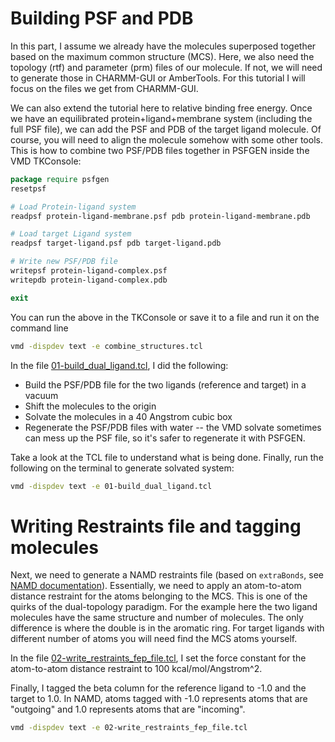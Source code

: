 # Building PSF and PDB
In this part, I assume we already have the molecules superposed together based on the maximum common structure (MCS). Here, we also need the topology (rtf) and parameter (prm) files of our molecule. If not, we will need to generate those in CHARMM-GUI or AmberTools. For this tutorial I will focus on the files we get from CHARMM-GUI.

We can also extend the tutorial here to relative binding free energy. Once we have an equilibrated protein+ligand+membrane system (including the full PSF file), we can add the PSF and PDB of the target ligand molecule. Of course, you will need to align the molecule somehow with some other tools. This is how to combine two PSF/PDB files together in PSFGEN inside the VMD TKConsole:
```TCL
package require psfgen
resetpsf

# Load Protein-ligand system
readpsf protein-ligand-membrane.psf pdb protein-ligand-membrane.pdb

# Load target Ligand system
readpsf target-ligand.psf pdb target-ligand.pdb

# Write new PSF/PDB file 
writepsf protein-ligand-complex.psf
writepdb protein-ligand-complex.pdb

exit
```
You can run the above in the TKConsole or save it to a file and run it on the command line
```bash
vmd -dispdev text -e combine_structures.tcl
```

In the file [01-build_dual_ligand.tcl](01-build_dual_ligand.tcl), I did the following:
* Build the PSF/PDB file for the two ligands (reference and target) in a vacuum
* Shift the molecules to the origin
* Solvate the molecules in a 40 Angstrom cubic box
* Regenerate the PSF/PDB files with water -- the VMD solvate sometimes can mess up the PSF file, so it's safer to regenerate it with PSFGEN.

Take a look at the TCL file to understand what is being done. Finally, run the following on the terminal to generate solvated system:
```bash
vmd -dispdev text -e 01-build_dual_ligand.tcl
```

# Writing Restraints file and tagging molecules
Next, we need to generate a NAMD restraints file (based on `extraBonds`, see [NAMD documentation](https://www.ks.uiuc.edu/Research/namd/2.14/ug/node29.html#SECTION00086400000000000000)). Essentially, we need to apply an atom-to-atom distance restraint for the atoms belonging to the MCS. This is one of the quirks of the dual-topology paradigm. For the example here the two ligand molecules have the same structure and number of molecules. The only difference is where the double is in the aromatic ring. For target ligands with different number of atoms you will need find the MCS atoms yourself.

In the file [02-write_restraints_fep_file.tcl](02-write_restraints_fep_file.tcl), I set the force constant for the atom-to-atom distance restraint to 100 kcal/mol/Angstrom^2.

Finally, I tagged the beta column for the reference ligand to -1.0 and the target to 1.0. In NAMD, atoms tagged with -1.0 represents atoms that are "outgoing" and 1.0 represents atoms that are "incoming".
```bash
vmd -dispdev text -e 02-write_restraints_fep_file.tcl
```